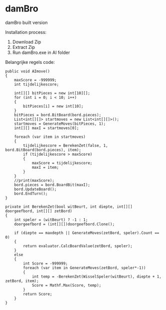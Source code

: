 # damBro
damBro built version

Installation process:
1. Download Zip
2. Extract Zip
3. Run damBro.exe in AI folder


Belangrijke regels code:

    public void AImove()
    {
        maxScore = -999999;
        int tijdelijkescore;

        int[][] bitPieces = new int[10][];
        for (int i = 0; i < 10; i++)
        {
            bitPieces[i] = new int[10];
        }
        bitPieces = bord.BitBoard(bord.pieces);
        List<int[][]> startmoves = new List<int[][]>();
        startmoves = GenerateMoves(bitPieces, 1);
        int[][] maxI = startmoves[0];

        foreach (var item in startmoves)
        {
            tijdelijkescore = BerekenZet(false, 1, bord.BitBoard(bord.pieces), item);
            if (tijdelijkescore > maxScore)
            {  
                maxScore = tijdelijkescore;
                maxI = item;
            } 
        }
        //print(maxScore);
        bord.pieces = bord.BoardBit(maxI);
        bord.UpdateBoard();
        bord.EndTurn();
    }

    private int BerekenZet(bool witBeurt, int diepte, int[][] doorgeefbord, int[][] zetBord)
    {
        int speler = (witBeurt) ? -1 : 1;
        doorgeefbord = (int[][])doorgeefbord.Clone();

        if (diepte == maxdepth || GenerateMoves(zetBord, speler).Count == 0)
        {
            return evaluator.CalcBoardValue(zetBord, speler);
        }
        else
        {
            int Score = -999999;
            foreach (var item in GenerateMoves(zetBord, speler*-1))
            {
                int temp = -BerekenZet(WisselSpeler(witBeurt), diepte + 1, zetBord, item);
                Score = Mathf.Max(Score, temp);  
            }
            return Score;
        }
    }
